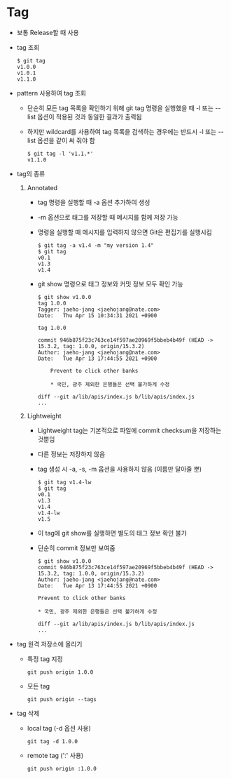 # Tag

- 보통 Release할 때 사용
- tag 조회

  ~~~shell
  $ git tag
  v1.0.0
  v1.0.1
  v1.1.0
  ~~~~

- pattern 사용하여 tag 조회
  - 단순히 모든 tag 목록을 확인하기 위해 git tag 명령을 실행했을 때 -l 또는 --list 옵션이 적용된 것과 동일한 결과가 출력됨
  - 하지만 wildcard를 사용하여 tag 목록을 검색하는 경우에는 반드시 -l 또는 --list 옵션을 같이 써 줘야 함

    ~~~shell
    $ git tag -l 'v1.1.*'
    v1.1.0
    ~~~

- tag의 종류
  1. Annotated
     - tag 명령을 실행할 때 -a 옵션 추가하여 생성
     - -m 옵션으로 태그를 저장할 때 메시지를 함께 저장 가능
     - 명령을 실행할 때 메시지를 입력하지 않으면 Git은 편집기를 실행시킴

       ~~~shell
       $ git tag -a v1.4 -m "my version 1.4"
       $ git tag
       v0.1
       v1.3
       v1.4
       ~~~  

     - git show 명령으로 태그 정보와 커밋 정보 모두 확인 가능

        ~~~shell
        $ git show v1.0.0
        tag 1.0.0
        Tagger: jaeho-jang <jaehojang@nate.com>
        Date:   Thu Apr 15 10:34:31 2021 +0900

        tag 1.0.0

        commit 946b875f23c763ce14f597ae20969f5bbeb4b49f (HEAD -> 15.3.2, tag: 1.0.0, origin/15.3.2)
        Author: jaeho-jang <jaehojang@nate.com>
        Date:   Tue Apr 13 17:44:55 2021 +0900

            Prevent to click other banks

            * 국민, 광주 제외한 은행들은 선택 불가하게 수정

        diff --git a/lib/apis/index.js b/lib/apis/index.js
        ...
        ~~~

  2. Lightweight
     - Lightweight tag는 기본적으로 파일에 commit checksum을 저장하는 것뿐임
     - 다른 정보는 저장하지 않음
     - tag 생성 시 -a, -s, -m 옵션을 사용하지 않음 (이름만 달아줄 뿐)

        ~~~shell
        $ git tag v1.4-lw
        $ git tag
        v0.1
        v1.3
        v1.4
        v1.4-lw
        v1.5
        ~~~

     - 이 tag에 git show를 실행하면 별도의 태그 정보 확인 불가
     - 단순히 commit 정보만 보여줌

        ~~~shell
        $ git show v1.0.0
        commit 946b875f23c763ce14f597ae20969f5bbeb4b49f (HEAD -> 15.3.2, tag: 1.0.0, origin/15.3.2)
        Author: jaeho-jang <jaehojang@nate.com>
        Date:   Tue Apr 13 17:44:55 2021 +0900

        Prevent to click other banks
            
        * 국민, 광주 제외한 은행들은 선택 불가하게 수정

        diff --git a/lib/apis/index.js b/lib/apis/index.js
        ...
        ~~~

- tag 원격 저장소에 올리기
  - 특정 tag 지정

    ~~~shell
    git push origin 1.0.0
    ~~~

  - 모든 tag

    ~~~shell
    git push origin --tags
    ~~~

- tag 삭제
  - local tag (-d 옵션 사용)

    ~~~shell
    git tag -d 1.0.0
    ~~~

  - remote tag (':' 사용)

    ~~~shell
    git push origin :1.0.0
    ~~~
